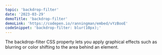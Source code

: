 ```yaml
---
topic: 'backdrop-filter'
date: '2023-03-29'
demoTitle: 'backdrop-filter'
demoLink: 'https://codepen.io/ranningman/embed/vYzBooE'
codeSnippet: 'backdrop-filter: blur(10px);'
---
```

The backdrop-filter CSS property lets you apply graphical effects such as blurring or color shifting to the area behind an element.
